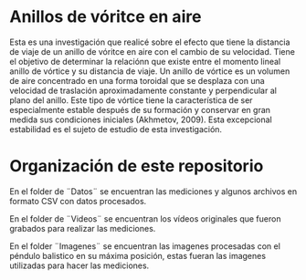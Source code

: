 # Anillos de vóritce en aire
Esta es una investigación que realicé sobre el efecto que tiene la distancia de viaje de un anillo de vóritce en aire con el cambio de su velocidad.
Tiene el objetivo de determinar la relaciónn que existe entre el momento lineal anillo de vórtice y su distancia de viaje. Un anillo de vórtice es un volumen de aire concentrado en una forma toroidal que se desplaza con una velocidad de traslación aproximadamente constante y perpendicular al plano del anillo. Este tipo de vórtice tiene la característica de ser especialmente estable después de su formación y conservar en gran medida sus condiciones iniciales (Akhmetov, 2009). Esta excepcional estabilidad es el sujeto de estudio de esta investigación.

# Organización de este repositorio
En el folder de ¨Datos¨ se encuentran las mediciones y algunos archivos en formato CSV con datos procesados. 

En el folder de ¨Videos¨ se encuentran los vídeos originales que fueron grabados para realizar las mediciones.

En el folder ¨Imagenes¨ se encuentran las imagenes procesadas con el péndulo balistico en su máxima posición, estas fueran las imagenes utilizadas para hacer las mediciones. 

